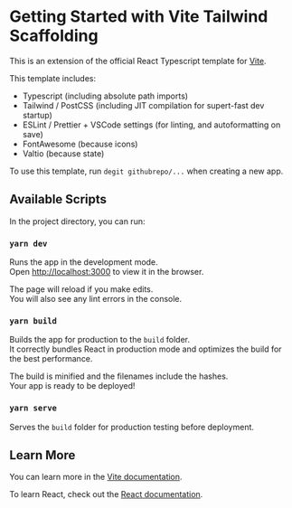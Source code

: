# Getting Started with Vite Tailwind Scaffolding

This is an extension of the official React Typescript template for [Vite](https://vitejs.dev).

This template includes:

 * Typescript (including absolute path imports)
 * Tailwind / PostCSS (including JIT compilation for supert-fast dev startup)
 * ESLint / Prettier + VSCode settings (for linting, and autoformatting on save)
 * FontAwesome (because icons)
 * Valtio (because state)

To use this template, run `degit githubrepo/...` when creating a new app.

## Available Scripts

In the project directory, you can run:

### `yarn dev`

Runs the app in the development mode.\
Open [http://localhost:3000](http://localhost:3000) to view it in the browser.

The page will reload if you make edits.\
You will also see any lint errors in the console.

### `yarn build`

Builds the app for production to the `build` folder.\
It correctly bundles React in production mode and optimizes the build for the best performance.

The build is minified and the filenames include the hashes.\
Your app is ready to be deployed!

### `yarn serve`

Serves the `build` folder for production testing before deployment.

## Learn More

You can learn more in the [Vite documentation](https://vitejs.dev/guide/).

To learn React, check out the [React documentation](https://reactjs.org/).
